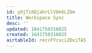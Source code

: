 ```yaml
---
id: yOjTi8QjahrLlVbk6LZ6m
title: Workspace Sync
desc: ''
updated: 1641750316025
created: 1641750316025
airtableId: reccFYcvciZDxiTAS
---
```


